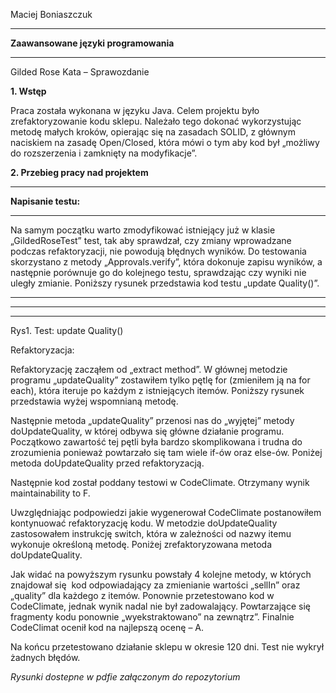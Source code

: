 Maciej Boniaszczuk

****

**Zaawansowane języki programowania**

****

Gilded Rose Kata – Sprawozdanie

**1. Wstęp**

Praca została wykonana w języku Java. Celem projektu było zrefaktoryzowanie kodu sklepu. Należało tego dokonać wykorzystując metodę małych kroków, opierając się na zasadach SOLID, z głównym naciskiem na zasadę Open/Closed, która mówi o tym aby kod był „możliwy do rozszerzenia i zamknięty na modyfikacje”.

**2. Przebieg pracy nad projektem**

****

**Napisanie testu:**

****

Na samym początku warto zmodyfikować istniejący już w klasie „GildedRoseTest” test, tak aby sprawdzał, czy zmiany wprowadzane podczas refaktoryzacji, nie powodują błędnych wyników. Do testowania skorzystano z metody „Approvals.verify”, która dokonuje zapisu wyników, a następnie porównuje go do kolejnego testu, sprawdzając czy wyniki nie uległy zmianie. Poniższy rysunek przedstawia kod testu „update Quality()”.

****

****

****

Rys1. Test: update Quality()

Refaktoryzacja:

Refaktoryzację zacząłem od „extract method”. W głównej metodzie programu „updateQuality” zostawiłem tylko pętlę for (zmieniłem ją na for each), która iteruje po każdym z istniejących itemów. Poniższy rysunek przedstawia wyżej wspomnianą metodę.




Następnie metoda „updateQuality” przenosi nas do „wyjętej” metody doUpdateQuality, w której odbywa się główne działanie programu. Początkowo zawartość tej pętli była bardzo skomplikowana i trudna do zrozumienia ponieważ powtarzało się tam wiele if-ów oraz else-ów. Poniżej metoda doUpdateQuality przed refaktoryzacją.




Następnie kod został poddany testowi w CodeClimate. Otrzymany wynik maintainability to F.




Uwzględniając podpowiedzi jakie wygenerował CodeClimate postanowiłem kontynuować refaktoryzację kodu. W metodzie doUpdateQuality zastosowałem instrukcję switch, która w zależności od nazwy itemu wykonuje określoną metodę. Poniżej zrefaktoryzowana metoda doUpdateQuality.




Jak widać na powyższym rysunku powstały 4 kolejne metody, w których znajdował się  kod odpowiadający za zmienianie wartości „sellIn” oraz „quality” dla każdego z itemów. Ponownie przetestowano kod w CodeClimate, jednak wynik nadal nie był zadowalający. Powtarzające się fragmenty kodu ponownie „wyekstraktowano” na zewnątrz”. Finalnie CodeClimat ocenił kod na najlepszą ocenę – A.




Na końcu przetestowano działanie sklepu w okresie 120 dni. Test nie wykrył żadnych błędów.



*Rysunki dostepne w pdfie załączonym do repozytorium*